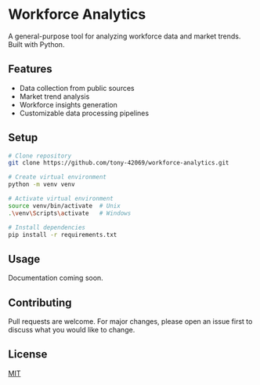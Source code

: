 # Workforce Analytics

A general-purpose tool for analyzing workforce data and market trends. Built with Python.

## Features
- Data collection from public sources
- Market trend analysis
- Workforce insights generation
- Customizable data processing pipelines

## Setup
```bash
# Clone repository
git clone https://github.com/tony-42069/workforce-analytics.git

# Create virtual environment
python -m venv venv

# Activate virtual environment
source venv/bin/activate  # Unix
.\venv\Scripts\activate   # Windows

# Install dependencies
pip install -r requirements.txt
```

## Usage
Documentation coming soon.

## Contributing
Pull requests are welcome. For major changes, please open an issue first to discuss what you would like to change.

## License
[MIT](https://choosealicense.com/licenses/mit/)